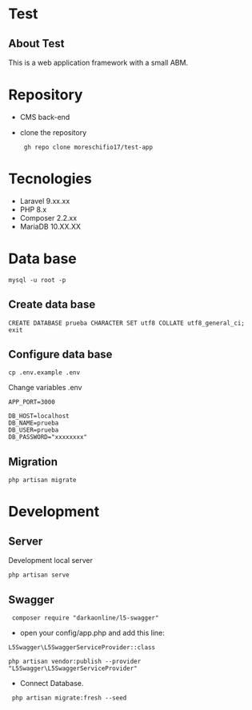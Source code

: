 # Test
## About Test

This is a web application framework with a small ABM. 

# Repository

- CMS back-end
- clone the repository

  ` gh repo clone moreschifio17/test-app`

# Tecnologies

- Laravel 9.xx.xx
- PHP 8.x
- Composer 2.2.xx
- MariaDB 10.XX.XX

# Data base

```
mysql -u root -p
```

## Create data base

```
CREATE DATABASE prueba CHARACTER SET utf8 COLLATE utf8_general_ci;
exit
```

## Configure data base

```
cp .env.example .env
```

Change variables .env

```
APP_PORT=3000
    
DB_HOST=localhost
DB_NAME=prueba
DB_USER=prueba
DB_PASSWORD="xxxxxxxx"
```

## Migration

```
php artisan migrate
```

# Development

## Server

Development local server

```
php artisan serve
```
## Swagger 

```
 composer require "darkaonline/l5-swagger"
```
- open your config/app.php and add this line: 
```
L5Swagger\L5SwaggerServiceProvider::class

php artisan vendor:publish --provider "L5Swagger\L5SwaggerServiceProvider"
```
- Connect Database.
```
 php artisan migrate:fresh --seed
```
